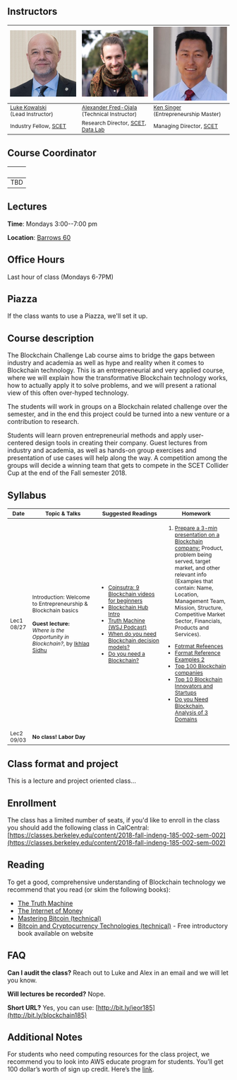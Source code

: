 ## Instructors

<table style="table-layout: fixed; font-size: 88%;">
  <thead>
    <tr>
      <th style="width: 20%;"><img src="assets/imgs/luke.jpeg" alt="Luke Kowalski"></th>
      <th style="width: 20%;"><img src="assets/imgs/alex.jpg" alt="Alexander Fred-Ojala"></th>
      <th style="width: 20%;"><img src="assets/imgs/ken.jpeg" alt="Ken Singer"></th>
    </tr>
  </thead>
  <tbody>
    <tr>
      <td><a href="https://www.linkedin.com/in/lukekowalski/">Luke Kowalski</a> <br>(Lead Instructor)</td>
      <td><a href="https://alex.fo/">Alexander Fred-Ojala</a> <br>(Technical Instructor)</td>
      <td><a href="https://www.linkedin.com/in/kensinger">Ken Singer</a> <br>(Entrepreneurship Master)</td>
    </tr>
    <tr>
      <td>Industry Fellow, <a href="https://scet.berkeley.edu/">SCET</a></td>
      <td>Research Director, <a href="http://scet.berkeley.edu/data-lab">SCET, Data Lab</a></td>
      <td>Managing Director, <a href="https://scet.berkeley.edu/">SCET</a></td>
    </tr>
  </tbody>
</table>

## Course Coordinator

| ![]() |
| --- |
| TBD |

## Lectures

**Time**: Mondays 3:00--7:00 pm

**Location**: [Barrows 60](http://www.berkeley.edu/map/?barrows)

## Office Hours

Last hour of class (Mondays 6-7PM)

## Piazza

If the class wants to use a Piazza, we'll set it up.


## Course description
The Blockchain Challenge Lab course aims to bridge the gaps between industry and academia as well as hype and reality when it comes to Blockchain technology. This is an entrepreneurial and very applied course, where we will explain how the transformative Blockchain technology works, how to actually apply it to solve problems, and we will present a rational view of this often over-hyped technology. 

The students will work in groups on a Blockchain related challenge over the semester, and in the end this project could be turned into a new venture or a contribution to research.

Students will learn proven entrepreneurial methods and apply user-centered design tools in creating their company. Guest lectures from industry and academia, as well as hands-on group exercises and presentation of use cases will help along the way. A competition among the groups will decide a winning team that gets to compete in the SCET Collider Cup at the end of the Fall semester 2018.

## Syllabus


<table style="table-layout: fixed; font-size: 88%;">
  <thead>
    <tr>
      <th style="width: 10%;">Date</th>
      <th style="width: 30%;">Topic & Talks</th>
      <th style="width: 30%;">Suggested Readings</th>
      <th style="width: 30%;">Homework</th>
    </tr>
  </thead>
  <tbody>  
    <tr>
      <td>Lec1 08/27</td>
      <td>Introduction: Welcome to Entrepreneurship & Blockchain basics <br><br>
        <b>Guest lecture:</b><br><i>Where is the Opportunity in Blockchain?</i>, by <a href='https://www.linkedin.com/in/ikhlaq/'>Ikhlaq Sidhu</a></td>
      <td>
        <ul>
        <li><a href='https://coinsutra.com/blockchain-videos-for-beginners/'>Coinsutra: 9 Blockchain videos for beginners</a></li>
          <li><a href='https://blockchainhub.net/blockchain-intro/'>Blockchain Hub Intro</a></li>
        <li><a href='https://blogs.wsj.com/cio/2018/05/02/podcast-blockchain-as-lie-detector/'>Truth Machine (WSJ Podcast)</a></li>
        <li><a href='https://medium.com/@sbmeunier/when-do-you-need-blockchain-decision-models-a5c40e7c9ba1'>When do you need Blockchain decision models?</a></li>
        <li><a href='https://davidgerard.co.uk/blockchain/2018/02/10/do-you-need-a-blockchain-probably-less-than-wust-and-gervais-think-you-do/'>Do you need a Blockchain?</a></li>
          </ul>
      </td>
      <td>
<ol>
<li><u>Prepare a 3-min presentation on a Blockchain company:</u> Product, problem being served, target market, and other relevant info (Examples that contain: Name, Location, Management Team, Mission, Structure, Competitive Market Sector, Financials, Products and Services).</li>
</ol>
<ul>
<li><a href='https://articles.bplans.com/write-company-overview/'>Fotrmat Refeences</a></li>
<li><a href='https://blog.udemy.com/company-profile-examples/'>Format Reference Examples 2</a></li>
<li><a href='https://www.rise.global/blockchain-100'>Top 100 Blockchain companies</a></li>
<li><a href='https://hackernoon.com/top-10-blockchain-technology-companies-cc1666c9da7e'>Top 10 Blockchain Innovators and Startups</a></li>
<li><a href='https://eprint.iacr.org/2017/375.pdf'>Do you Need Blockchain, Analysis of 3 Domains</a></li>
</ul>
      </td>
    </tr>
    <tr>
      <td>Lec2 09/03</td>
      <td><b>No class! Labor Day</b></td>
      <td></td>
      <td></td>
    </tr>
  </tbody>
</table>



## Class format and project
This is a lecture and project oriented class...

## Enrollment

The class has a limited number of seats, if you'd like to enroll in the class you should add the following class in CalCentral: [https://classes.berkeley.edu/content/2018-fall-indeng-185-002-sem-002](https://classes.berkeley.edu/content/2018-fall-indeng-185-002-sem-002)

## Reading

To get a good, comprehensive understanding of Blockchain technology we recommend that you read (or skim the following books):

* [The Truth Machine](https://www.amazon.com/Truth-Machine-Blockchain-Future-Everything/dp/B07B4MLBW8/ref=sr_1_1?ie=UTF8&qid=1533811586&sr=8-1&keywords=truth+machine)
* [The Internet of Money](https://www.amazon.com/The-Internet-of-Money/dp/B071KX8WP8/ref=sr_1_5?ie=UTF8&qid=1533811605&sr=1-5&keywords=mastering+bitcoin)
* [Mastering Bitcoin (technical)](https://www.amazon.com/Mastering-Bitcoin-Programming-Open-Blockchain/dp/1491954388/ref=sr_1_4?s=books&ie=UTF8&qid=1533811605&sr=1-4&keywords=mastering+bitcoin)
* [Bitcoin and Cryptocurrency Technologies (technical)](http://bitcoinbook.cs.princeton.edu/) - Free introductory book available on website


## FAQ

**Can I audit the class?**
Reach out to Luke and Alex in an email and we will let you know.

**Will lectures be recorded?**
Nope.

**Short URL?**
Yes, you can use: [http://bit.ly/ieor185](http://bit.ly/blockchain185)


## Additional Notes
For students who need computing resources for the class project, we recommend you to look into AWS educate program for students. You’ll get 100 dollar’s worth of sign up credit. Here’s the [link](https://aws.amazon.com/education/awseducate/apply/).
